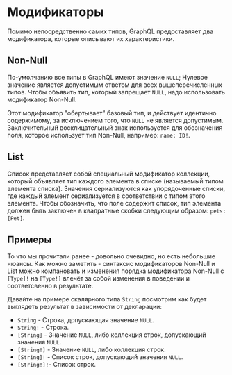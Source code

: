 # Модификаторы

Помимо непосредственно самих типов, GraphQL предоставляет 
два модификатора, которые описывают их характеристики.

## Non-Null

По-умолчанию все типы в GraphQL имеют значение `NULL`; 
Нулевое значение является допустимым ответом для всех вышеперечисленных типов. 
Чтобы объявить тип, который запрещает `NULL`, надо использовать модификатор Non-Null. 

Этот модификатор "обертывает" базовый тип, и действует идентично  
содержимому, за исключением того, что `NULL` не является допустимым. 
Заключительный восклицательный знак используется для обозначения поля, которое 
использует тип Non-Null, например: `name: ID!`.

## List

Список представляет собой специальный модификатор коллекции, который объявляет тип каждого 
элемента в списке (называемый типом элемента списка). 
Значения сериализуются как упорядоченные списки, где каждый элемент сериализуется 
в соответствии с типом этого элемента. Чтобы обозначить, что поле содержит список, 
тип элемента должен быть заключен в квадратные скобки следующим образом: `pets: [Pet]`.

## Примеры

То что мы прочитали ранее - довольно очевидно, но есть небольшие нюансы.
Как можно заметить - синтаксис модификаторов Non-Null и List можно 
компановать и изменения порядка модификатора Non-Null с `[Type]!` на 
`[Type!]` влечёт за собой изменения в поведении и соответсвенно в результате.

Давайте на примере скалярного типа `String` посмотрим как будет 
выглядеть результат в зависимости от декларации:  

- `String` - Строка, допускающая значение `NULL`.
- `String!` - Строка.
- `[String]` - Значение `NULL`, либо коллекция строк, допускающий значения `NULL`. 
- `[String!]` - Значение `NULL`, либо коллекция строк.
- `[String]!` - Список строк, допускающий значения `NULL`.
- `[String!]!`- Список строк.
